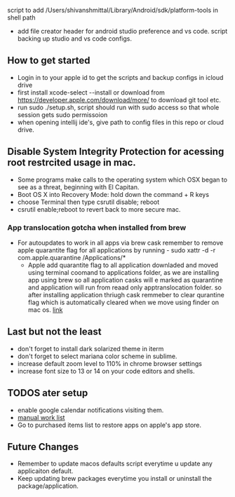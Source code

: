 script to add /Users/shivanshmittal/Library/Android/sdk/platform-tools in shell path
- add file creator header for android studio preference and vs code. script backing up studio and vs code configs. 

## How to get started
* Login in to your apple id to get the scripts and backup configs in icloud drive
* first install xcode-select --install or download from https://developer.apple.com/download/more/ to download git tool etc. 
* run sudo ./setup.sh, script should run with sudo access so that whole session gets sudo permissoion
* when opening intellij ide's, give path to config files in this repo or cloud drive.

## Disable System Integrity Protection for acessing root restrcited usage in mac.

* Some programs make calls to the operating system which OSX began to see as a threat, beginning with El Capitan.
* Boot OS X into Recovery Mode: hold down the command + R keys
* choose Terminal then type csrutil disable; reboot
* csrutil enable;reboot to revert back to more secure mac.

### App translocation gotcha when installed from brew
* For autoupdates to work in all apps via brew cask remember to remove apple quarantite flag for all applications by running -  sudo xattr -d -r com.apple.quarantine /Applications/*
	* Apple add quarantite flag to all application downladed and moved using terminal coomand to applications folder, as we are installing app using brew so all application casks will e marked as quarantine and application will run from reaad only apptranslocation folder. so after installing application thriugh cask remmeber to clear qurantine flag which is automatically cleared when we move using finder on mac os. [link](https://lapcatsoftware.com/articles/app-translocation.html)

## Last but not the least

* don't forget to install dark solarized theme in iterm
* don't forget to select mariana color scheme in sublime.
* increase default zoom level to 110% in chrome browser settings
* increase font size to 13 or 14 on your code editors and shells.


## TODOS ater setup
* enable google calendar notifications visiting them.
* [manual work list](pending_automation.md)
* Go to purchased items list to restore apps on apple's app store.


## Future Changes
* Remember to update macos defaults script everytime u update any applicaiton default.
* Keep updating brew packages everytime you install or uninstall the package/application.
